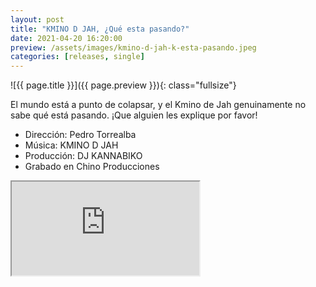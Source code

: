 ```yaml
---
layout: post
title: "KMINO D JAH, ¿Qué esta pasando?"
date: 2021-04-20 16:20:00
preview: /assets/images/kmino-d-jah-k-esta-pasando.jpeg
categories: [releases, single]
---
```


![{{ page.title }}]({{ page.preview }}){: class="fullsize"}

El mundo está a punto de colapsar, y el Kmino de Jah genuinamente no sabe qué está pasando. ¡Que alguien les explique por favor!

* Dirección: Pedro Torrealba
* Música: KMINO D JAH
* Producción: DJ KANNABIKO
* Grabado en Chino Producciones

<div class="youtube-wrapper">
  <iframe src="https://www.youtube.com/embed/v_DQiMkW6-w" allowfullscreen></iframe>
</div>

